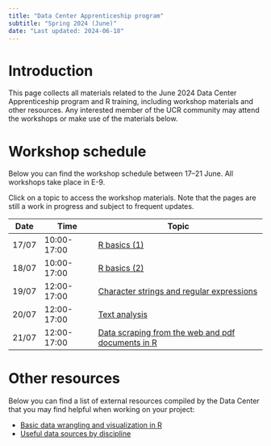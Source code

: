 ```yaml
---
title: "Data Center Apprenticeship program"
subtitle: "Spring 2024 (June)"
date: "Last updated: 2024-06-18"
---
```


# Introduction

This page collects all materials related to the June 2024 Data Center Apprenticeship program and R training, including workshop materials and other resources. Any interested member of the UCR community may attend the workshops or make use of the materials below.

# Workshop schedule

Below you can find the workshop schedule between 17–21 June. All workshops take place in E-9.

Click on a topic to access the workshop materials. Note that the pages are still a work in progress and subject to frequent updates.

| Date  | Time        | Topic                                                                                   |
|-----------|-----------|--------------------------------------------------|
| 17/07 | 10:00-17:00 | [R basics (1)](apprenticeship_2024h2/basics.qmd)                                        |
| 18/07 | 10:00-17:00 | [R basics (2)](apprenticeship_2024h2/basics.qmd)                                        |
| 19/07 | 12:00-17:00 | [Character strings and regular expressions](apprenticeship_2024h2/strings.qmd)          |
| 20/07 | 12:00-17:00 | [Text analysis](apprenticeship_2024h2/text.qmd)                                         |
| 21/07 | 12:00-17:00 | [Data scraping from the web and pdf documents in R](apprenticeship_2024h2/scraping.qmd) |

# Other resources

Below you can find a list of external resources compiled by the Data Center that you may find helpful when working on your project:

-   [Basic data wrangling and visualization in R](../../tutorials/links.qmd)
-   [Useful data sources by discipline](../../tutorials/data.qmd)
